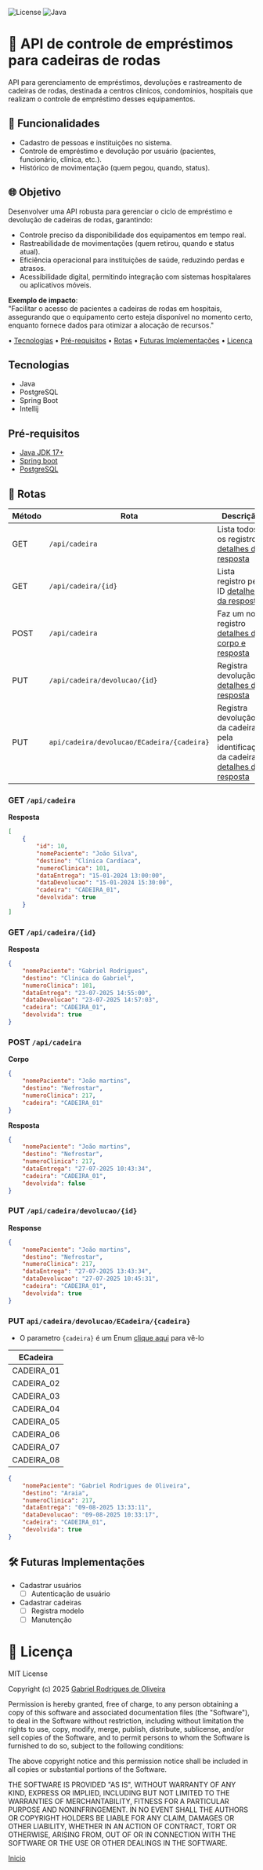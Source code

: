 ![License](https://img.shields.io/badge/License-MIT-green)
![Java](https://img.shields.io/badge/Java-17-blue)

# 🏥 API de controle de empréstimos para cadeiras de rodas
API para gerenciamento de empréstimos, devoluções e rastreamento de cadeiras de rodas, destinada a centros clínicos, condominios, hospitais que realizam o controle de empréstimo desses equipamentos.


## 🔧 Funcionalidades
- Cadastro de pessoas e instituições no sistema.
- Controle de empréstimo e devolução por usuário (pacientes, funcionário, clínica, etc.).
- Histórico de movimentação (quem pegou, quando, status).

## 🌐 Objetivo

Desenvolver uma API robusta para gerenciar o ciclo de empréstimo e devolução de cadeiras de rodas, garantindo:

- Controle preciso da disponibilidade dos equipamentos em tempo real.
- Rastreabilidade de movimentações (quem retirou, quando e status atual).
- Eficiência operacional para instituições de saúde, reduzindo perdas e atrasos.
- Acessibilidade digital, permitindo integração com sistemas hospitalares ou aplicativos móveis.


**Exemplo de impacto**: <br>
"Facilitar o acesso de pacientes a cadeiras de rodas em hospitais, assegurando que o equipamento certo esteja disponível no momento certo, enquanto fornece dados para otimizar a alocação de recursos."



• [Tecnologias](#tecnologias) • [Pré-requisitos](#pré-requisitos) • [Rotas](#-rotas) • [Futuras Implementações](#️-futuras-implementações) • [Licença](#-licença)

## Tecnologias

- Java
- PostgreSQL    
- Spring Boot
- Intellij


## Pré-requisitos

- [Java JDK 17+](https://www.java.com/en/download/manual.jsp)
- [Spring boot](https://spring.io/projects/spring-boot)
- [PostgreSQL](https://www.postgresql.org/)

## 📍 Rotas

| Método | Rota                                       | Descrição                                                                                                                   |
|--------|--------------------------------------------|-----------------------------------------------------------------------------------------------------------------------------|
| GET    | `/api/cadeira`                             | Lista todos os registros [detalhes da resposta](#get-apicadeira)                                                            |
| GET    | `/api/cadeira/{id}`                        | Lista registro pelo ID [detalhes da resposta](#get-apicadeiraid)                                                            |
| POST   | `/api/cadeira`                             | Faz um novo registro [detalhes do corpo e resposta](#post-apicadeira)                                                       |
| PUT    | `/api/cadeira/devolucao/{id}`              | Registra devolução [detalhes da resposta](#put-apicadeiradevolucaoid)                                                       |
| PUT    | `api/cadeira/devolucao/ECadeira/{cadeira}` | Registra devolução da cadeira pela identificação da cadeira [detalhes da resposta](#put-apicadeiradevolucaoECadeiracadeira) |

### GET `/api/cadeira`
**Resposta**
```json
[
    {
        "id": 10,
        "nomePaciente": "João Silva",
        "destino": "Clínica Cardíaca",
        "numeroClinica": 101,
        "dataEntrega": "15-01-2024 13:00:00",
        "dataDevolucao": "15-01-2024 15:30:00",
        "cadeira": "CADEIRA_01",
        "devolvida": true
    }
]
```

### GET `/api/cadeira/{id}`
**Resposta**
```json
{
    "nomePaciente": "Gabriel Rodrigues",
    "destino": "Clínica do Gabriel",
    "numeroClinica": 101,
    "dataEntrega": "23-07-2025 14:55:00",
    "dataDevolucao": "23-07-2025 14:57:03",
    "cadeira": "CADEIRA_01",
    "devolvida": true
}
```

### POST `/api/cadeira`
**Corpo**
```json
{
    "nomePaciente": "João martins",
    "destino": "Nefrostar",
    "numeroClinica": 217,
    "cadeira": "CADEIRA_01"
}
```

**Resposta**
```json
{
    "nomePaciente": "João martins",
    "destino": "Nefrostar",
    "numeroClinica": 217,
    "dataEntrega": "27-07-2025 10:43:34",
    "cadeira": "CADEIRA_01",
    "devolvida": false
}
```

### PUT `/api/cadeira/devolucao/{id}`
**Response**
```json
{
    "nomePaciente": "João martins",
    "destino": "Nefrostar",
    "numeroClinica": 217,
    "dataEntrega": "27-07-2025 13:43:34",
    "dataDevolucao": "27-07-2025 10:45:31",
    "cadeira": "CADEIRA_01",
    "devolvida": true
}
```
### PUT `api/cadeira/devolucao/ECadeira/{cadeira}`
- O parametro ``{cadeira}`` é um Enum [clique aqui](GabrielRoOl/back_controle_cadeira/blob/main/src/main/java/br/com/cadeira/controle/vitrium/vitrium/entity/enums/ECadeira.java) para vê-lo 

| ECadeira   |
|------------|
| CADEIRA_01 |
| CADEIRA_02 |
| CADEIRA_03 |
| CADEIRA_04 |
| CADEIRA_05 |
| CADEIRA_06 |
| CADEIRA_07 |
| CADEIRA_08 |
````json
{
    "nomePaciente": "Gabriel Rodrigues de Oliveira",
    "destino": "Araia",
    "numeroClinica": 217,
    "dataEntrega": "09-08-2025 13:33:11",
    "dataDevolucao": "09-08-2025 10:33:17",
    "cadeira": "CADEIRA_01",
    "devolvida": true
}
````



## 🛠️ Futuras Implementações

- Cadastrar usuários
  - [ ] Autenticação de usuário 
- Cadastrar cadeiras
  - [ ] Registra modelo
  - [ ] Manutenção

# 📄 Licença

MIT License

Copyright (c) 2025 [Gabriel Rodrigues de Oliveira](https://github.com/GabrielRoOl)

Permission is hereby granted, free of charge, to any person obtaining a copy
of this software and associated documentation files (the "Software"), to deal
in the Software without restriction, including without limitation the rights
to use, copy, modify, merge, publish, distribute, sublicense, and/or sell
copies of the Software, and to permit persons to whom the Software is
furnished to do so, subject to the following conditions:

The above copyright notice and this permission notice shall be included in all
copies or substantial portions of the Software.

THE SOFTWARE IS PROVIDED "AS IS", WITHOUT WARRANTY OF ANY KIND, EXPRESS OR
IMPLIED, INCLUDING BUT NOT LIMITED TO THE WARRANTIES OF MERCHANTABILITY,
FITNESS FOR A PARTICULAR PURPOSE AND NONINFRINGEMENT. IN NO EVENT SHALL THE
AUTHORS OR COPYRIGHT HOLDERS BE LIABLE FOR ANY CLAIM, DAMAGES OR OTHER
LIABILITY, WHETHER IN AN ACTION OF CONTRACT, TORT OR OTHERWISE, ARISING FROM,
OUT OF OR IN CONNECTION WITH THE SOFTWARE OR THE USE OR OTHER DEALINGS IN THE
SOFTWARE.

[Inicio](#-api-de-controle-de-empréstimos-para-cadeiras-de-rodas)
